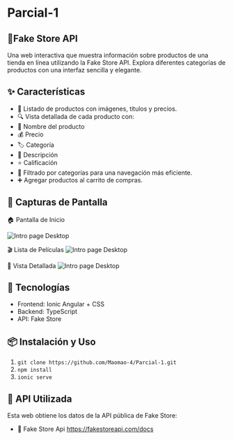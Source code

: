 # Parcial-1

## 🏪Fake Store API
Una web interactiva que muestra información sobre productos de una tienda en línea utilizando la Fake Store API. Explora diferentes categorías de productos con una interfaz sencilla y elegante.

## ✨ Características
- 🛒 Listado de productos con imágenes, títulos y precios.
- 🔍 Vista detallada de cada producto con:
- 📌 Nombre del producto
- 💰 Precio
- 🏷️ Categoría
- 📝 Descripción
- ⭐ Calificación
- 📂 Filtrado por categorías para una navegación más eficiente.
- ➕ Agregar productos al carrito de compras.

## 📸 Capturas de Pantalla
🏠 Pantalla de Inicio

![Intro page Desktop](https://cdn.discordapp.com/attachments/1029508463392464936/1346688049597124700/image.png?ex=67c9187b&is=67c7c6fb&hm=a9edd70f7bdfe4d7ba3a686c0bea7ff6301fce1eb326ceb85b8834a8266fd168&)

🎬 Lista de Películas
![Intro page Desktop]()

🔎 Vista Detallada
![Intro page Desktop]()

## 🚀 Tecnologías
- Frontend: Ionic Angular + CSS
- Backend: TypeScript
- API: Fake Store

## 📦 Instalación y Uso
1. ```git clone https://github.com/Maomao-4/Parcial-1.git```
2. ```npm install ```
3. ```ionic serve```
  
## 📡 API Utilizada
Esta web obtiene los datos de la API pública de Fake Store:
- 🔗 Fake Store Api https://fakestoreapi.com/docs

